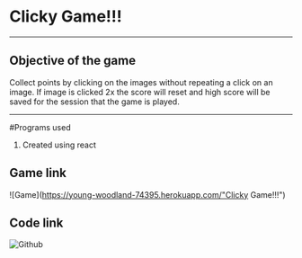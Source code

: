 # Clicky Game!!!

--------------

## Objective of the game 

Collect points by clicking on the images without repeating a click on an image. If image is clicked 2x the score will reset and high score will be saved for the session that the game is played.

---------------

#Programs used

1. Created using react

## Game link
![Game](https://young-woodland-74395.herokuapp.com/"Clicky Game!!!")

## Code link
![Github](https://github.com/kneess/clickyGame"GitHub")